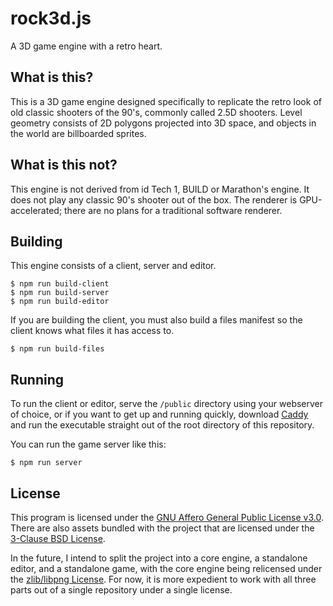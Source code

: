 rock3d.js
=========
A 3D game engine with a retro heart.

What is this?
-------------
This is a 3D game engine designed specifically to replicate the retro look of old classic shooters of the 90's, commonly called 2.5D shooters.  Level geometry consists of 2D polygons projected into 3D space, and objects in the world are billboarded sprites.

What is this not?
-----------------
This engine is not derived from id Tech 1, BUILD or Marathon's engine.  It does not play any classic 90's shooter out of the box.  The renderer is GPU-accelerated; there are no plans for a traditional software renderer.

Building
--------
This engine consists of a client, server and editor.

```
$ npm run build-client
$ npm run build-server
$ npm run build-editor
```

If you are building the client, you must also build a files manifest so the client knows what files it has access to.

```
$ npm run build-files
```

Running
-------
To run the client or editor, serve the `/public` directory using your webserver of choice, or if you want to get up and running quickly, download [Caddy][1] and run the executable straight out of the root directory of this repository.

[1]: https://caddyserver.com/

You can run the game server like this:

```
$ npm run server
```

License
-------
This program is licensed under the [GNU Affero General Public License v3.0][2].  There are also assets bundled with the project that are licensed under the [3-Clause BSD License][3].

In the future, I intend to split the project into a core engine, a standalone editor, and a standalone game, with the core engine being relicensed under the [zlib/libpng License][4].  For now, it is more expedient to work with all three parts out of a single repository under a single license.

[2]: https://www.gnu.org/licenses/agpl-3.0.en.html
[3]: https://opensource.org/licenses/BSD-3-Clause
[4]: https://opensource.org/licenses/zlib
